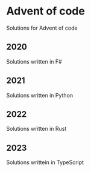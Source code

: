 # Advent of code
 Solutions for Advent of code

## 2020
Solutions written in F#

## 2021
Solutions written in Python

## 2022
Solutions written in Rust

## 2023
Solutions writtein in TypeScript
